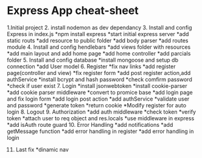 # Express App cheat-sheet
1.Initial project
2. install nodemon as dev dependancy
3. Install and config Express in index.js
    *npm install express
    *start initial express server
    *add static routs
    *add resource to public folder
    *add body parser
    *add routes module
4. Install and config hendlebars
    *add views folder with resources
    *add main layout and add home page
    *add home controller
    *add parcials folder
5. Install and config database
    *install mongoose and setup db connection
    *add User model
6. Register
    *fix nav links
    *add register page(controller and view)
    *fix register form
    *add post register action,add authService
    *install bcrypt and hash password
    *check comfirm password
    *check if user exist
7. Login
    *install jsonwebtoken
    *install cookie-parser
    *add cookie parser middleware
    *convert to promice base
    *add login page and fix login form
    *add login post action
    *add authService
        *validate user and password
        *generate token
    *return cookie
    *Modify register for auto login
8. Logout
9. Authorization
    *add auth middleware
    *check token
    *verify token
    *attach user to req object and res.locals
    *use middleware in express
    *add isAuth route guard
10. Error Handling
    *add notifications
    *add getMessage function
    *add error handling in register
    *add error handling in login

11. Last fix
    *dinamic nav

    





